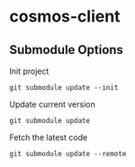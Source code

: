 # cosmos-client

## Submodule Options

Init project

```shell
git submodule update --init
```

Update current version

```shell
git submodule update
```

Fetch the latest code

```shell
git submodule update --remote
```